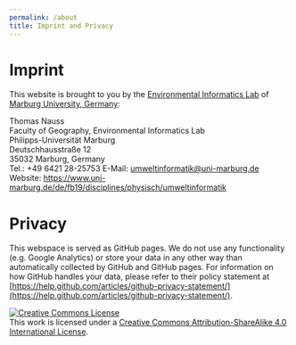 ```yaml
---
permalink: /about
title: Imprint and Privacy
---
```

# Imprint
This website is brought to you by the [Environmental Informatics Lab](https://www.uni-marburg.de/de/fb19/disciplines/physisch/umweltinformatik) of [Marburg University, Germany](https://www.uni-marburg.de/de):

Thomas Nauss  
Faculty of Geography, Environmental Informatics Lab  
Philipps-Universität Marburg  
Deutschhausstraße 12  
35032 Marburg, Germany  
Tel.: +49 6421 28-25753 
E-Mail: umweltinformatik@uni-marburg.de   
Website: https://www.uni-marburg.de/de/fb19/disciplines/physisch/umweltinformatik 

# Privacy 
This webspace is served as GitHub pages. We do not use any functionality (e.g. Google Analytics) or store your data in any other way than automatically collected by GitHub and GitHub pages. For information on how GitHub handles your data, please refer to their policy statement at [https://help.github.com/articles/github-privacy-statement/](https://help.github.com/articles/github-privacy-statement/).

<a rel="license" href="http://creativecommons.org/licenses/by-sa/4.0/"><img alt="Creative Commons License" style="border-width:0" src="https://i.creativecommons.org/l/by-sa/4.0/88x31.png" /></a><br />This work is licensed under a <a rel="license" href="http://creativecommons.org/licenses/by-sa/4.0/">Creative Commons Attribution-ShareAlike 4.0 International License</a>.
